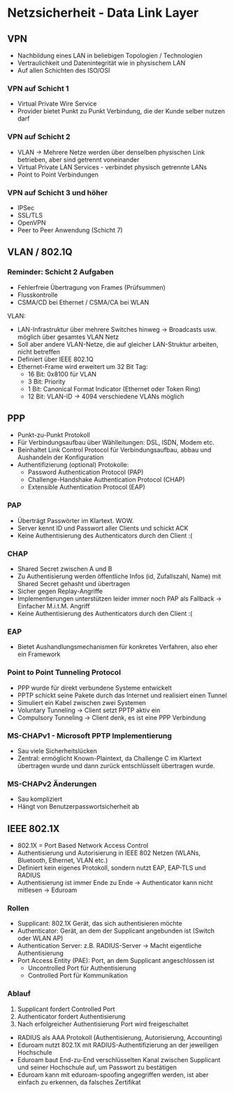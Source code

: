 # Netzsicherheit - Data Link Layer

## VPN
- Nachbildung eines LAN in beliebigen Topologien / Technologien
- Vertraulichkeit und Datenintegrität wie in physischem LAN
- Auf allen Schichten des ISO/OSI

### VPN auf Schicht 1
- Virtual Private Wire Service 
- Provider bietet Punkt zu Punkt Verbindung, die der Kunde selber nutzen darf

### VPN auf Schicht 2
- VLAN -> Mehrere Netze werden über denselben physischen Link betrieben, aber sind getrennt voneinander
- Virtual Private LAN Services - verbindet physisch getrennte LANs
- Point to Point Verbindungen

### VPN auf Schicht 3 und höher
- IPSec
- SSL/TLS
- OpenVPN
- Peer to Peer Anwendung (Schicht 7)

## VLAN / 802.1Q
### Reminder: Schicht 2 Aufgaben
- Fehlerfreie Übertragung von Frames (Prüfsummen)
- Flusskontrolle
- CSMA/CD bei Ethernet / CSMA/CA bei WLAN

VLAN:
- LAN-Infrastruktur über mehrere Switches hinweg -> Broadcasts usw. möglich über gesamtes VLAN Netz
- Soll aber andere VLAN-Netze, die auf gleicher LAN-Struktur arbeiten, nicht betreffen
- Definiert über IEEE 802.1Q
- Ethernet-Frame wird erweitert um 32 Bit Tag:
  - 16 Bit: 0x8100 für VLAN
  - 3 Bit: Priority 
  - 1 Bit: Canonical Format Indicator (Ethernet oder Token Ring)
  - 12 Bit: VLAN-ID -> 4094 verschiedene VLANs möglich

## PPP
- Punkt-zu-Punkt Protokoll
- Für Verbindungsaufbau über Wählleitungen: DSL, ISDN, Modem etc.
- Beinhaltet Link Control Protocol für Verbindungsaufbau, abbau und Aushandeln der Konfiguration
- Authentifizierung (optional) Protokolle:
  - Password Authentication Protocol (PAP)
  - Challenge-Handshake Authentication Protocol (CHAP)
  - Extensible Authentication Protocol (EAP)
  
### PAP
- Überträgt Passwörter im Klartext. WOW.
- Server kennt ID und Passwort aller Clients und schickt ACK
- Keine Authentisierung des Authenticators durch den Client :(

### CHAP
- Shared Secret zwischen A und B
- Zu Authentisierung werden öffentliche Infos (id, Zufallszahl, Name) mit Shared Secret gehasht und übertragen
- Sicher gegen Replay-Angriffe
- Implementierungen unterstützen leider immer noch PAP als Fallback -> Einfacher M.i.t.M. Angriff
- Keine Authentisierung des Authenticators durch den Client :(

### EAP 
- Bietet Aushandlungsmechanismen für konkretes Verfahren, also eher ein Framework

### Point to Point Tunneling Protocol
- PPP wurde für direkt verbundene Systeme entwickelt
- PPTP schickt seine Pakete durch das Internet und realisiert einen Tunnel
- Simuliert ein Kabel zwischen zwei Systemen
- Voluntary Tunneling -> Client setzt PPTP aktiv ein
- Compulsory Tunneling -> Client denk, es ist eine PPP Verbindung

### MS-CHAPv1 - Microsoft PPTP Implementierung
- Sau viele Sicherheitslücken
- Zentral: ermöglicht Known-Plaintext, da Challenge C im Klartext übertragen wurde und dann zurück entschlüsselt übertragen wurde.

### MS-CHAPv2 Änderungen
- Sau kompliziert
- Hängt von Benutzerpasswortsicherheit ab

## IEEE 802.1X
- 802.1X = Port Based Network Access Control
- Authentisierung und Autorisierung in IEEE 802 Netzen (WLANs, Bluetooth, Ethernet, VLAN etc.)
- Definiert kein eigenes Protokoll, sondern nutzt EAP, EAP-TLS und RADIUS
- Authentisierung ist immer Ende zu Ende -> Authenticator kann nicht mitlesen -> Eduroam

### Rollen
- Supplicant: 802.1X Gerät, das sich authentisieren möchte
- Authenticator: Gerät, an dem der Supplicant angebunden ist (Switch oder WLAN AP)
- Authentication Server: z.B. RADIUS-Server -> Macht eigentliche Authentisierung
- Port Access Entity (PAE): Port, an dem Supplicant angeschlossen ist
  - Uncontrolled Port für Authentisierung
  - Controlled Port für Kommunikation

### Ablauf
1. Supplicant fordert Controlled Port
2. Authenticator fordert Authentisierung
3. Nach erfolgreicher Authentisierung Port wird freigeschaltet

- RADIUS als AAA Protokoll (Authentisierung, Autorisierung, Accounting)
- Eduroam nutzt 802.1X mit RADIUS-Authentifizierung an der jeweiligen Hochschule
- Eduroam baut End-zu-End verschlüsselten Kanal zwischen Supplicant und seiner Hochschule auf, um Passwort zu bestätigen
- Eduroam kann mit eduroam-spoofing angegriffen werden, ist aber einfach zu erkennen, da falsches Zertifikat
